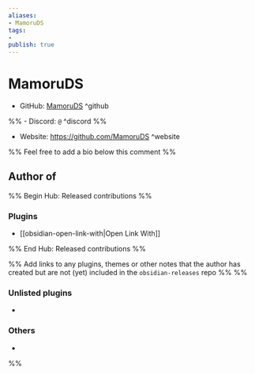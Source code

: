 ```yaml
---
aliases:
- MamoruDS
tags: 
- 
publish: true
---
```


# MamoruDS

- GitHub: [MamoruDS](https://github.com/MamoruDS/) ^github

%% - Discord: `@` ^discord %%

- Website: <https://github.com/MamoruDS> ^website

<!-- - [[Publish sites|Publish site]]: ^publish -->

%% Feel free to add a bio below this comment %%


## Author of

%% Begin Hub: Released contributions %%
### Plugins
- [[obsidian-open-link-with|Open Link With]]

%% End Hub: Released contributions %%

%% Add links to any plugins, themes or other notes that the author has created but are not (yet) included in the `obsidian-releases` repo %%
%%
### Unlisted plugins

- 

### Others

- 
%%

<!--
## Sponsor this author

- [[GitHub sponsors]]: [Sponsor @MamoruDS on GitHub Sponsors](https://github.com/sponsors/MamoruDS) ^github-sponsor
- [[Buy me a coffee]]: ^buy-me-a-coffee
- [[PayPal]]: ^paypal
- [[Patreon]]: ^patreon

-->

<!--
## Follow this author

- [[YouTube Channels|On YouTube]]: ^youtube
- Twitter: ^twitter
- ...
-->